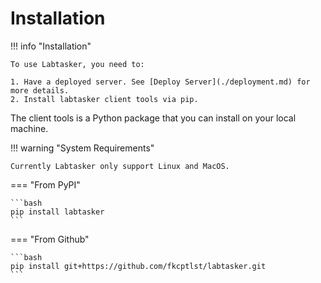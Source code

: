 # Installation

!!! info "Installation"

    To use Labtasker, you need to:

    1. Have a deployed server. See [Deploy Server](./deployment.md) for more details.
    2. Install labtasker client tools via pip.

The client tools is a Python package that you can install on your local machine.

!!! warning "System Requirements"

    Currently Labtasker only support Linux and MacOS.

=== "From PyPI"

    ```bash
    pip install labtasker
    ```

=== "From Github"

    ```bash
    pip install git+https://github.com/fkcptlst/labtasker.git
    ```
